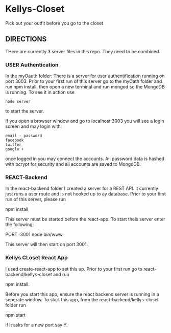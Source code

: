 # Kellys-Closet
Pick out your outfit before you go to the closet

## DIRECTIONS
THere are currently 3 server files in this repo.  They need to be combined.

### USER Authentication
In the myOauth folder:
 There is a server for user authentification running on port 3003.
 Prior to your first run of this server go to the myOath folder and run npm install,
 then open a new terminal and run mongod so the MongoDB is running.
 To see it in action use
 
    node server
   
 to start the server.
 
 If you open a browser window and go to localhost:3003 you will see a login screen and may login with:
  
    email - password
    facebook
    twitter
    google +
    
 once logged in you may connect the accounts.  All password data is hashed with bcrypt for security and all accounts are saved to MongoDB.
 
 ### REACT-Backend
 
 In the react-backend folder I created a server for a REST API.  it currently just runs a user route and is not hooked up to ay database.
 Prior to your first run of this server, please run
 
   npm install
  
 This server must be started before the react-app.  To start theis server enter the following:
 
   PORT=3001 node bin/www
 
 This server will then start on port 3001.
 
 ### Kellys CLoset React App
 
 I used create-react-app to set this up.  Prior to your first run go to react-backend/kellys-closet and run
 
   npm install.
 
 Before you start this app, ensure the react backend server is running in a seperate window.
 To start this app, from the react-backend/kellys-closet folder run
  
   npm start
  
if it asks for a new port say Y.
 

